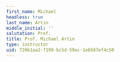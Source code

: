 ```yaml
---
first_name: Michael
headless: true
last_name: Artin
middle_initial: ''
salutation: Prof.
title: Prof. Michael Artin
type: instructor
uid: 720b1aa2-7199-bc5d-59ac-1e6587ef4c50
---
```

